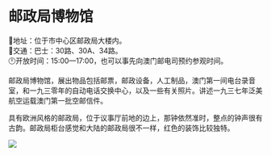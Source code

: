 # 邮政局博物馆  
📍地址：位于市中心区邮政局大楼内。  
🚌交通：巴士：30路、30A、34路。  
🕛开放时间：15:00—17:00，也可以事先向澳门邮电司预约参观时间。  

邮政局博物馆，展出物品包括邮票，邮政设备，人工制品，澳门第一间电台录音室，和一九三零年的自动电话交换中心，以及一些有关照片。讲述一九三七年泛美航空运载澳门第一批空邮信件。  

具有欧洲风格的邮政局，位于议事厅前地的边上，那钟依然准时，整点的钟声很有古韵。邮政局柜台感觉和大陆的邮政局很不一样，红色的装饰比较独特。  

![](https://i.postimg.cc/vH8YgqMb/202201212112978.png)  
